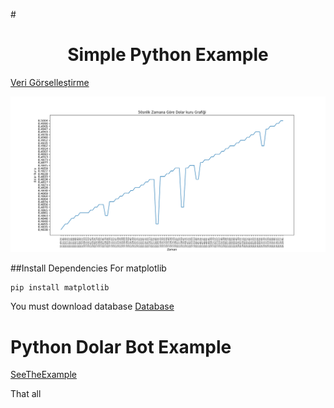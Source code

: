#<h1 align="center"> Simple Python Example</h1> 

[Veri Görselleştirme](https://github.com/okanyesil/python/blob/master/veriGorsellestirme.py)

![picture](https://github.com/okanyesil/python/blob/master/veriGorsellestirme.PNG)

##Install Dependencies
For matplotlib
```
pip install matplotlib
```
You must download database [Database](https://github.com/okanyesil/python/blob/master/dolarVeritabani.db)

# Python Dolar Bot Example
[SeeTheExample](https://github.com/okanyesil/python/blob/master/dolarKur.md)

That all

